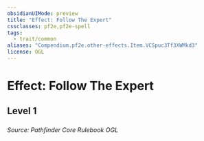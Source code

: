 ```yaml
---
obsidianUIMode: preview
title: "Effect: Follow The Expert"
cssclasses: pf2e,pf2e-spell
tags:
  - trait/common
aliases: "Compendium.pf2e.other-effects.Item.VCSpuc3Tf3XWMkd3"
license: OGL
---
```

# Effect: Follow The Expert
## Level 1
### 








*Source: Pathfinder Core Rulebook*
*OGL*